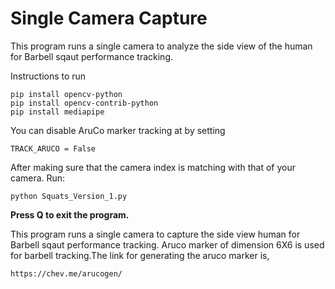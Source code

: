 # Single Camera Capture

This program runs a single camera to analyze the side view of the human for Barbell sqaut performance tracking.

Instructions to run

```
pip install opencv-python
pip install opencv-contrib-python
pip install mediapipe
```

You can disable AruCo marker tracking at by setting

```
TRACK_ARUCO = False
```

After making sure that the camera index is matching with that of your camera. Run:

```
python Squats_Version_1.py
```

**Press Q to exit the program.**

This program runs a single camera to capture the side view human for Barbell sqaut performance tracking.
Aruco marker of dimension 6X6 is used for barbell tracking.The link for generating the aruco marker is,

```
https://chev.me/arucogen/
```

